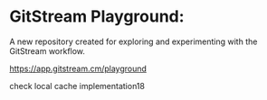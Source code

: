 # GitStream Playground:

A new repository created for exploring and experimenting with the GitStream workflow.

https://app.gitstream.cm/playground

check local cache implementation18